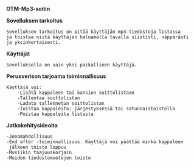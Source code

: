 **OTM-Mp3-soitin**

**Sovelluksen tarkoitus**

	Sovelluksen tarkoitus on pitää käyttäjän mp3-tiedostoja listassa
	ja toistaa niitä käyttäjän haluamalla tavalla siististi, näppärästi
	ja yksinkertaisesti.

**Käyttäjät**

	Sovelluksella on vain yksi paikallinen käyttäjä.

**Perusverison tarjoama toiminnallisuus**

	Käyttäjä voi:
		-Lisätä kappaleen tai kansion soittolistaan
		-Tallentaa soittolistan
		-Ladata tallennetun soittolistan
		-Toistaa kappaleita: järjestyksessä tai satunnaistoistolla
		-Poistaa kappaleita listasta

**Jatkokehitysideoita**

	-Jonomahdollisuus
	-End after -toiminnallisuus. Käyttäjä voi päättää minkä kappaleen
	 jälkeen toisto loppuu
	-Musiikin taajuuskorjain
	-Muiden tiedostomuotojen toisto
	
